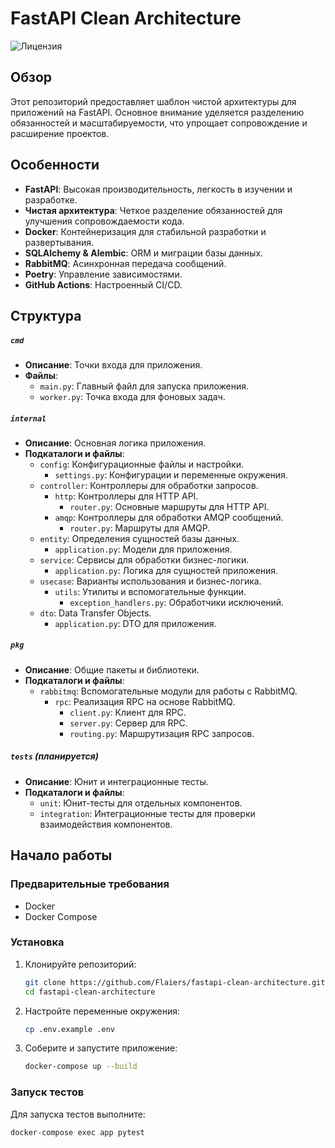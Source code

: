 # FastAPI Clean Architecture

![Лицензия](https://img.shields.io/badge/license-Apache%202.0-blue.svg)

## Обзор

Этот репозиторий предоставляет шаблон чистой архитектуры для приложений на FastAPI. Основное внимание уделяется разделению обязанностей и масштабируемости, что упрощает сопровождение и расширение проектов.

## Особенности

- **FastAPI**: Высокая производительность, легкость в изучении и разработке.
- **Чистая архитектура**: Четкое разделение обязанностей для улучшения сопровождаемости кода.
- **Docker**: Контейнеризация для стабильной разработки и развертывания.
- **SQLAlchemy & Alembic**: ORM и миграции базы данных.
- **RabbitMQ**: Асинхронная передача сообщений.
- **Poetry**: Управление зависимостями.
- **GitHub Actions**: Настроенный CI/CD.

## Структура

##### `cmd`

- **Описание**: Точки входа для приложения.
- **Файлы**:
    - `main.py`: Главный файл для запуска приложения.
    - `worker.py`: Точка входа для фоновых задач.

##### `internal`

- **Описание**: Основная логика приложения.
- **Подкаталоги и файлы**:
    - `config`: Конфигурационные файлы и настройки.
        - `settings.py`: Конфигурации и переменные окружения.
    - `controller`: Контроллеры для обработки запросов.
        - `http`: Контроллеры для HTTP API.
            - `router.py`: Основные маршруты для HTTP API.
        - `amqp`: Контроллеры для обработки AMQP сообщений.
            - `router.py`: Маршруты для AMQP.
    - `entity`: Определения сущностей базы данных.
        - `application.py`: Модели для приложения.
    - `service`: Сервисы для обработки бизнес-логики.
        - `application.py`: Логика для сущностей приложения.
    - `usecase`: Варианты использования и бизнес-логика.
        - `utils`: Утилиты и вспомогательные функции.
            - `exception_handlers.py`: Обработчики исключений.
    - `dto`: Data Transfer Objects.
        - `application.py`: DTO для приложения.

##### `pkg`

- **Описание**: Общие пакеты и библиотеки.
- **Подкаталоги и файлы**:
    - `rabbitmq`: Вспомогательные модули для работы с RabbitMQ.
        - `rpc`: Реализация RPC на основе RabbitMQ.
            - `client.py`: Клиент для RPC.
            - `server.py`: Сервер для RPC.
            - `routing.py`: Маршрутизация RPC запросов.

##### `tests` (планируется)

- **Описание**: Юнит и интеграционные тесты.
- **Подкаталоги и файлы**:
    - `unit`: Юнит-тесты для отдельных компонентов.
    - `integration`: Интеграционные тесты для проверки взаимодействия компонентов.

## Начало работы

### Предварительные требования

- Docker
- Docker Compose

### Установка

1. Клонируйте репозиторий:
    ```sh
    git clone https://github.com/Flaiers/fastapi-clean-architecture.git
    cd fastapi-clean-architecture
    ```

2. Настройте переменные окружения:
    ```sh
    cp .env.example .env
    ```

3. Соберите и запустите приложение:
    ```sh
    docker-compose up --build
    ```

### Запуск тестов

Для запуска тестов выполните:
```sh
docker-compose exec app pytest
```
